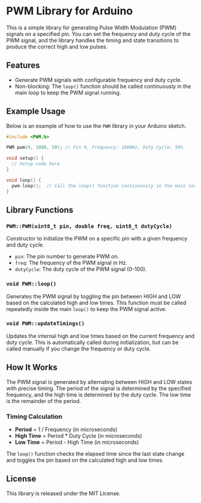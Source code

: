 # PWM Library for Arduino

This is a simple library for generating Pulse Width Modulation (PWM) signals on a specified pin. You can set the frequency and duty cycle of the PWM signal, and the library handles the timing and state transitions to produce the correct high and low pulses.

## Features
- Generate PWM signals with configurable frequency and duty cycle.
- Non-blocking: The `loop()` function should be called continuously in the main loop to keep the PWM signal running.

## Example Usage

Below is an example of how to use the `PWM` library in your Arduino sketch.

```cpp
#include <PWM.h>

PWM pwm(9, 1000, 50); // Pin 9, Frequency: 1000Hz, Duty Cycle: 50%

void setup() {
  // Setup code here
}

void loop() {
  pwm.loop();  // Call the loop() function continuously in the main loop
}
```

## Library Functions

### `PWM::PWM(uint8_t pin, double freq, uint8_t dutyCycle)`
Constructor to initialize the PWM on a specific pin with a given frequency and duty cycle.
- `pin`: The pin number to generate PWM on.
- `freq`: The frequency of the PWM signal in Hz.
- `dutyCycle`: The duty cycle of the PWM signal (0-100).

### `void PWM::loop()`
Generates the PWM signal by toggling the pin between HIGH and LOW based on the calculated high and low times. This function must be called repeatedly inside the main `loop()` to keep the PWM signal active.

### `void PWM::updateTimings()`
Updates the internal high and low times based on the current frequency and duty cycle. This is automatically called during initialization, but can be called manually if you change the frequency or duty cycle.

## How It Works

The PWM signal is generated by alternating between HIGH and LOW states with precise timing. The period of the signal is determined by the specified frequency, and the high time is determined by the duty cycle. The low time is the remainder of the period.

### Timing Calculation
- **Period** = 1 / Frequency (in microseconds)
- **High Time** = Period * Duty Cycle (in microseconds)
- **Low Time** = Period - High Time (in microseconds)

The `loop()` function checks the elapsed time since the last state change and toggles the pin based on the calculated high and low times.

## License

This library is released under the MIT License.
